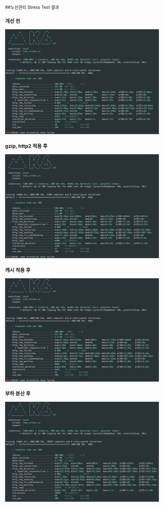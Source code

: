 ##노선관리 Stress Test 결과
### 개선 전
![line_stress](../image/line-stress.png)

### gzip, http2 적용 후
![line_gzip](../image/line-stress-gzip.png)

### 캐시 적용 후
![line_cache](../image/line-stress-cache.png)

### 부하 분산 후
![line_load_balancing](../image/line-stress-load-balancing.png)
